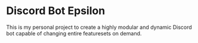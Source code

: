 # Discord Bot Epsilon
This is my personal project to create a highly modular and dynamic Discord bot capable of changing entire featuresets on demand.
